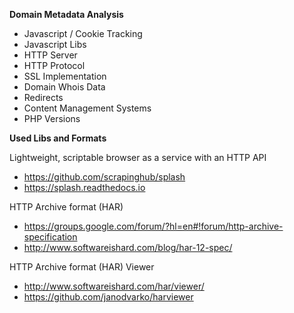 **Domain Metadata Analysis**

* Javascript / Cookie Tracking
* Javascript Libs
* HTTP Server 
* HTTP Protocol
* SSL Implementation
* Domain Whois Data
* Redirects
* Content Management Systems
* PHP Versions


**Used Libs and Formats**

Lightweight, scriptable browser as a service with an HTTP API 
* https://github.com/scrapinghub/splash
* https://splash.readthedocs.io

HTTP Archive format (HAR)
* https://groups.google.com/forum/?hl=en#!forum/http-archive-specification
* http://www.softwareishard.com/blog/har-12-spec/

HTTP Archive format (HAR) Viewer
* http://www.softwareishard.com/har/viewer/
* https://github.com/janodvarko/harviewer